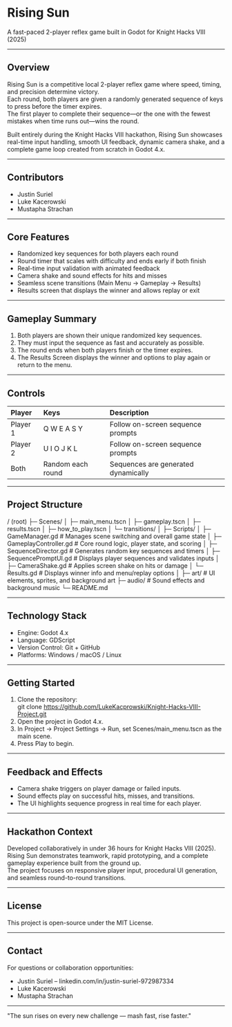 # Rising Sun  
A fast-paced 2-player reflex game built in Godot for Knight Hacks VIII (2025)

---

## Overview  
Rising Sun is a competitive local 2-player reflex game where speed, timing, and precision determine victory.  
Each round, both players are given a randomly generated sequence of keys to press before the timer expires.  
The first player to complete their sequence—or the one with the fewest mistakes when time runs out—wins the round.  

Built entirely during the Knight Hacks VIII hackathon, Rising Sun showcases real-time input handling, smooth UI feedback, dynamic camera shake, and a complete game loop created from scratch in Godot 4.x.

---

## Contributors  
- Justin Suriel  
- Luke Kacerowski  
- Mustapha Strachan

---

## Core Features  
- Randomized key sequences for both players each round  
- Round timer that scales with difficulty and ends early if both finish  
- Real-time input validation with animated feedback  
- Camera shake and sound effects for hits and misses  
- Seamless scene transitions (Main Menu → Gameplay → Results)  
- Results screen that displays the winner and allows replay or exit  

---

## Gameplay Summary  
1. Both players are shown their unique randomized key sequences.  
2. They must input the sequence as fast and accurately as possible.  
3. The round ends when both players finish or the timer expires.  
4. The Results Screen displays the winner and options to play again or return to the menu.

---

## Controls  
| Player | Keys | Description |
|:--------|:-----|:-------------|
| Player 1 | Q W E A S Y | Follow on-screen sequence prompts |
| Player 2 | U I O J K L | Follow on-screen sequence prompts |
| Both | Random each round | Sequences are generated dynamically |

---

## Project Structure  
/ (root)
├─ Scenes/
│  ├─ main_menu.tscn
│  ├─ gameplay.tscn
│  ├─ results.tscn
│  ├─ how_to_play.tscn
│  └─ transitions/
│
├─ Scripts/
│  ├─ GameManager.gd          # Manages scene switching and overall game state
│  ├─ GameplayController.gd   # Core round logic, player state, and scoring
│  ├─ SequenceDirector.gd     # Generates random key sequences and timers
│  ├─ SequencePromptUI.gd     # Displays player sequences and validates inputs
│  ├─ CameraShake.gd          # Applies screen shake on hits or damage
│  └─ Results.gd              # Displays winner info and menu/replay options
│
├─ art/                       # UI elements, sprites, and background art
├─ audio/                     # Sound effects and background music
└─ README.md

---

## Technology Stack  
- Engine: Godot 4.x  
- Language: GDScript  
- Version Control: Git + GitHub  
- Platforms: Windows / macOS / Linux  

---

## Getting Started  
1. Clone the repository:  
   git clone https://github.com/LukeKacprowski/Knight-Hacks-VIII-Project.git  
2. Open the project in Godot 4.x.  
3. In Project → Project Settings → Run, set Scenes/main_menu.tscn as the main scene.  
4. Press Play to begin.  

---

## Feedback and Effects  
- Camera shake triggers on player damage or failed inputs.  
- Sound effects play on successful hits, misses, and transitions.  
- The UI highlights sequence progress in real time for each player.  

---

## Hackathon Context  
Developed collaboratively in under 36 hours for Knight Hacks VIII (2025).  
Rising Sun demonstrates teamwork, rapid prototyping, and a complete gameplay experience built from the ground up.  
The project focuses on responsive player input, procedural UI generation, and seamless round-to-round transitions.  

---

## License  
This project is open-source under the MIT License.

---

## Contact  
For questions or collaboration opportunities:  
- Justin Suriel – linkedin.com/in/justin-suriel-972987334  
- Luke Kacerowski  
- Mustapha Strachan  

---

"The sun rises on every new challenge — mash fast, rise faster."

